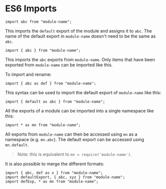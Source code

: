 # ES6 Imports

```
import abc from "module-name";
```
This imports the `default` export of the module and assigns it to `abc`.
The name of the default export in `module-name` doesn't need to be the same as `abc`.

```
import { abc } from "module-name";
```
This imports the `abc` exports from `module-name`. Only items that have been exported 
from `module-name` can be imported like this.

To import and rename:
```
import { abc as def } from "module-name";
```

This syntax can be used to import the default export of `module-name` like this:
```
import { default as abc } from "module-name";
```

All the exports of a module can be imported into a single namespace like this:
```
import * as mn from "module-name";
```
All exports from `module-name` can then be accessed using `mn` as a namespace (e.g. `mn.abc`).
The default export can be accessed using `mn.default`.

> Note: this is equivalent to `mn = require('module-name')`.

It is also possible to merge the different formats:
```
import { abc, def as x } from "module-name";
import defaultExport, { abc, xyz } from "module-name";
import defExp, * as mn from "module-name";
```

